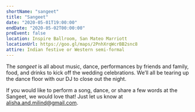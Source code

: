 ```yaml
---
shortName: "sangeet"
title: "Sangeet"
date: "2020-05-01T19:00:00"
endDate: "2020-05-02T00:00:00"
preEvent: false
location: Inspire Ballroom, San Mateo Marriott
locationUrl: https://goo.gl/maps/2PnhXrqWcrBB2snc8
attire: Indian festive or Western semi-formal
---
```


The _sangeet_ is all about music, dance, performances by friends and family,
food, and drinks to kick off the wedding celebrations. We’ll all be tearing
up the dance floor with our DJ to close out the night.

If you would like to perform a song, dance, or share a few words at the
Sangeet, we would love that! Just let us know at
[alisha.and.milind@gmail.com](mailto:alisha.and.milind@gmail.com).
